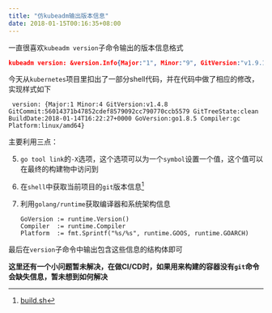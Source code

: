 ```yaml
---
title: "仿kubeadm输出版本信息"
date: 2018-01-15T00:16:35+08:00
---
```


一直很喜欢`kubeadm version`子命令输出的版本信息格式
```json
kubeadm version: &version.Info{Major:"1", Minor:"9", GitVersion:"v1.9.1", GitCommit:"3a1c9449a956b6026f075fa3134ff92f7d55f812", GitTreeState:"clean", BuildDate:"2018-01-04T11:40:06Z", GoVersion:"go1.9.2", Compiler:"gc", Platform:"linux/amd64"}
```

今天从`kubernetes`项目里扣出了一部分shell代码，并在代码中做了相应的修改，实现样式如下
```
 version: {Major:1 Minor:4 GitVersion:v1.4.8 GitCommit:56014371b47852cdef8579092cc790770ccb5579 GitTreeState:clean BuildDate:2018-01-14T16:22:27+0000 GoVersion:go1.8.5 Compiler:gc Platform:linux/amd64}
```

主要利用三点：

5. `go tool link`的`-X`选项，这个选项可以为一个`symbol`设置一个值，这个值可以在最终的构建物中访问到
5. 在`shell`中获取当前项目的`git`版本信息[^shell]
5. 利用`golang/runtime`获取编译器和系统架构信息

    ```golang
    GoVersion := runtime.Version()
    Compiler  := runtime.Compiler
    Platform  := fmt.Sprintf("%s/%s", runtime.GOOS, runtime.GOARCH)
    ```

最后在`version`子命令中输出包含这些信息的结构体即可

**这里还有一个小问题暂未解决，在做CI/CD时，如果用来构建的容器没有`git`命令会缺失信息，暂未想到如何解决**

[^shell]:[build.sh](https://gist.githubusercontent.com/HYmian/fe9fb6e64e2a7d2d452ad4a7fbeb9d1c/raw/3dfba631e79b52bb4ed548828edb8430faca5545/build.sh)